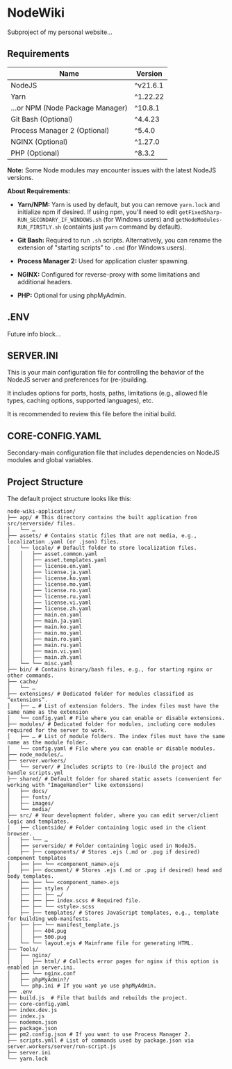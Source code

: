 # NodeWiki

Subproject of my personal website…

## Requirements

|                Name               |    Version    |
| --------------------------------- | ------------- |
| NodeJS                            | ^v21.6.1      |
| Yarn                              | ^1.22.22      |
| …or NPM (Node Package Manager)    | ^10.8.1       |
| Git Bash (Optional)               | ^4.4.23       |
| Process Manager 2 (Optional)      | ^5.4.0        |
| NGINX (Optional)                  | ^1.27.0       |
| PHP (Optional)                    | ^8.3.2        |

**Note:** Some Node modules may encounter issues with the latest NodeJS versions.

**About Requirements:**

- **Yarn/NPM:** Yarn is used by default, but you can remove `yarn.lock` and initialize npm if desired. If using npm, you'll need to edit `getFixedSharp-RUN_SECONDARY_IF_WINDOWS.sh` (for Windows users) and `getNodeModules-RUN_FIRSTLY.sh` (containts just `yarn` command by default).

- **Git Bash:** Required to run `.sh` scripts. Alternatively, you can rename the extension of "starting scripts" to `.cmd` (for Windows users).

- **Process Manager 2:** Used for application cluster spawning.

- **NGINX:** Configured for reverse-proxy with some limitations and additional headers.

- **PHP:** Optional for using phpMyAdmin.

## .ENV

Future info block…

## SERVER.INI

This is your main configuration file for controlling the behavior of the NodeJS server and preferences for (re-)building.

It includes options for ports, hosts, paths, limitations (e.g., allowed file types, caching options, supported languages), etc.

It is recommended to review this file before the initial build.

## CORE-CONFIG.YAML

Secondary-main configuration file that includes dependencies on NodeJS modules and global variables.

## Project Structure

The default project structure looks like this:

```
node-wiki-application/
├── app/ # This directory contains the built application from src/serverside/ files.
│   └── …
├── assets/ # Contains static files that are not media, e.g., localization .yaml (or .json) files.
│   └── locale/ # Default folder to store localization files.
│   │   ├── asset.common.yaml
│   │   ├── asset.templates.yaml
│   │   ├── license.en.yaml
│   │   ├── license.ja.yaml
│   │   ├── license.ko.yaml
│   │   ├── license.mo.yaml
│   │   ├── license.ro.yaml
│   │   ├── license.ru.yaml
│   │   ├── license.vi.yaml
│   │   ├── license.zh.yaml
│   │   ├── main.en.yaml
│   │   ├── main.ja.yaml
│   │   ├── main.ko.yaml
│   │   ├── main.mo.yaml
│   │   ├── main.ro.yaml
│   │   ├── main.ru.yaml
│   │   ├── main.vi.yaml
│   │   ├── main.zh.yaml
│   └── └── misc.yaml
├── bin/ # Contains binary/bash files, e.g., for starting nginx or other commands.
├── cache/
│   └── …
├── extensions/ # Dedicated folder for modules classified as “extensions”.
│   ├── … # List of extension folders. The index files must have the same name as the extension
│   └── config.yaml # File where you can enable or disable extensions.
├── modules/ # Dedicated folder for modules, including core modules required for the server to work.
│   ├── … # List of module folders. The index files must have the same name as the module folder.
│   └── config.yaml # File where you can enable or disable modules.
├── node_modules/…
├── server.workers/
│   └── server/ # Includes scripts to (re-)build the project and handle scripts.yml
├── shared/ # Default folder for shared static assets (convenient for working with "ImageHandler" like extensions)
│   ├── docs/
│   ├── fonts/
│   ├── images/
│   └── media/
├── src/ # Your development folder, where you can edit server/client logic and templates.
│   ├── clientside/ # Folder containing logic used in the client browser.
│   ├── └── …
│   ├── serverside/ # Folder containing logic used in NodeJS.
│   ├── ├── components/ # Stores .ejs (.md or .pug if desired) component templates
│   ├── ├── └── <component_name>.ejs
│   ├── ├── document/ # Stores .ejs (.md or .pug if desired) head and body templates.
│   ├── ├── └── <component_name>.ejs
│   ├── ├── styles /
│   ├── ├── ├── …/
│   ├── ├── ├── index.scss # Required file.
│   ├── ├── └── <style>.scss
│   ├── ├── templates/ # Stores JavaScript templates, e.g., template for building web-manifests.
│   ├── ├── └── manifest_template.js
│   │   ├── 404.pug
│   │   ├── 500.pug
│   └── └── layout.ejs # Mainframe file for generating HTML.
├── Tools/
│   ├── nginx/
│   │   ├── html/ # Collects error pages for nginx if this option is enabled in server.ini.
│   ├── └── nginx.conf
│   ├── phpMyAdmin?/
│   └── php.ini # If you want yo use phpMyAdmin.
├── .env
├── build.js  # File that builds and rebuilds the project.
├── core-config.yaml
├── index.dev.js
├── index.js
├── nodemon.json
├── package.json
├── pm2.config.json # If you want to use Process Manager 2.
├── scripts.ymll # List of commands used by package.json via server.workers/server/run-script.js
├── server.ini
└── yarn.lock
```